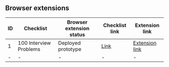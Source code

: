 
## Browser extensions

| ID | Checklist | Browser extension status | Checklist link | Extension link |
|---|---|---|---|---|
| 1 | 100 Interview Problems | Deployed prototype | [Link](https://iq.opengenus.org/100-interview-problems/) | [Extension link](https://chromewebstore.google.com/detail/100-interview-problems-ch/ohmifgcblhjiogboihfhdoimbjanooog) |
| - | - | - | - | - |
